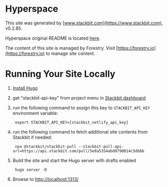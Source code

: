 # Hyperspace

This site was generated by [www.stackbit.com](https://www.stackbit.com), v0.2.85.

Hyperspace original README is located [here](./README.theme.md).

The content of this site is managed by Forestry. Visit [https://forestry.io](https://forestry.io) to manage site content.

# Running Your Site Locally

1. [Install Hugo](https://gohugo.io/getting-started/quick-start/#step-1-install-hugo)

1. get "stackbit-api-key" from project menu in [Stackbit dashboard](https://app.stackbit.com/dashboard)

1. run the following command to assign this key to `STACKBIT_API_KEY` environment variable:

        export STACKBIT_API_KEY={stackbit_netlify_api_key}

1. run the following command to fetch additional site contents from Stackbit if needed:

        npx @stackbit/stackbit-pull --stackbit-pull-api-url=https://api.stackbit.com/pull/5e8a5354abd8790014c5db6b

1. Build the site and start the Hugo server with drafts enabled

        hugo server -D

1. Browse to [http://localhost:1313/](http://localhost:1313/)
